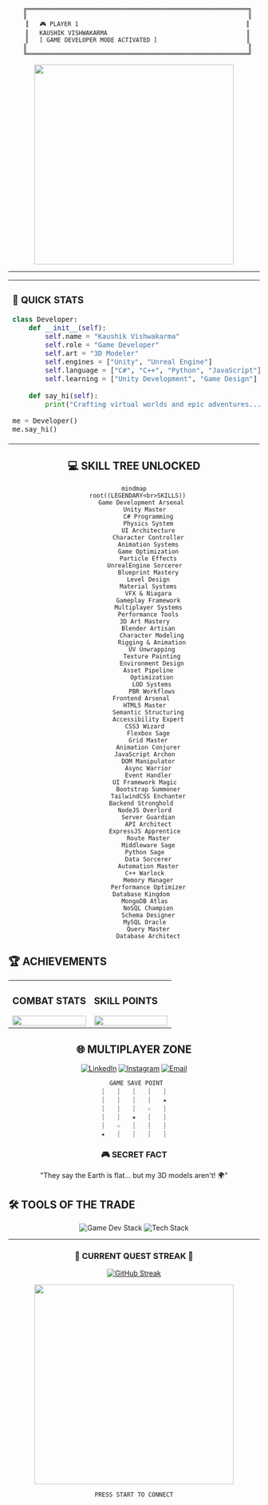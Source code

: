 <div align="center">

```ascii
  ╔══════════════════════════════════════════════════════════════╗
  ║                                                              ║
  ║   🎮 PLAYER 1                                               ║
  ║   KAUSHIK VISHWAKARMA                                       ║
  ║   [ GAME DEVELOPER MODE ACTIVATED ]                         ║
  ║                                                              ║
  ╚══════════════════════════════════════════════════════════════╝
```

<img src="https://user-images.githubusercontent.com/74038190/240815616-7b282ec6-fcc3-4600-90a7-2c3140549f58.gif" width="400">

</div>

---

<table>
<tr>
<td width="50%">

### 📌 QUICK STATS
```python
class Developer:
    def __init__(self):
        self.name = "Kaushik Vishwakarma"
        self.role = "Game Developer"
        self.art = "3D Modeler"
        self.engines = ["Unity", "Unreal Engine"]
        self.language = ["C#", "C++", "Python", "JavaScript"]
        self.learning = ["Unity Development", "Game Design"]
        
    def say_hi(self):
        print("Crafting virtual worlds and epic adventures...")

me = Developer()
me.say_hi()
```

</td>
<td width="50%">

### 🎯 CURRENT QUEST
```javascript
// Loading next mission...
const currentMission = {
  mainQuest: "Master Unity Game Dev",
  sideQuest: "Create Character Systems",
  completion: "▓▓▓▓▓▓░░░░░ 60%",
  nextMilestone: "Publishing First Game",
  techStack: "Unity + C# + Blender"
}
```

</td>
</tr>
</table>

<div align="center">

## 💻 SKILL TREE UNLOCKED

```mermaid
mindmap
  root((LEGENDARY<br>SKILLS))
    Game Development Arsenal
      Unity Master
        C# Programming
        Physics System
        UI Architecture
        Character Controller
        Animation Systems
        Game Optimization
        Particle Effects
      UnrealEngine Sorcerer
        Blueprint Mastery
        Level Design
        Material Systems
        VFX & Niagara
        Gameplay Framework
        Multiplayer Systems
        Performance Tools
      3D Art Mastery
        Blender Artisan
          Character Modeling
          Rigging & Animation
          UV Unwrapping
          Texture Painting
          Environment Design
        Asset Pipeline
          Optimization
          LOD Systems
          PBR Workflows
    Frontend Arsenal
      HTML5 Master
        Semantic Structuring
        Accessibility Expert
      CSS3 Wizard
        Flexbox Sage
        Grid Master
        Animation Conjurer
      JavaScript Archon
        DOM Manipulator
        Async Warrior
        Event Handler
      UI Framework Magic
        Bootstrap Summoner
        TailwindCSS Enchanter
    Backend Stronghold
      NodeJS Overlord
        Server Guardian
        API Architect
      ExpressJS Apprentice
        Route Master
        Middleware Sage
      Python Sage
        Data Sorcerer
        Automation Master
      C++ Warlock
        Memory Manager
        Performance Optimizer
    Database Kingdom
      MongoDB Atlas
        NoSQL Champion
        Schema Designer
      MySQL Oracle
        Query Master
        Database Architect
```

</div>

## 🏆 ACHIEVEMENTS

<table>
<tr>
<td width="50%">

### COMBAT STATS
<img src="https://github-readme-stats.vercel.app/api?username=kaushikvishwakarma&show_icons=true&theme=synthwave&hide_border=true" width="100%">

</td>
<td width="50%">

### SKILL POINTS
<img src="https://github-readme-stats.vercel.app/api/top-langs/?username=kaushikvishwakarma&layout=compact&theme=synthwave&hide_border=true" width="100%">

</td>
</tr>
</table>

<div align="center">

## 🌐 MULTIPLAYER ZONE

[![LinkedIn](https://img.shields.io/badge/Join_My_Network-%23000000.svg?style=for-the-badge&logo=linkedin&logoColor=white)](https://www.linkedin.com/in/kaushik-vish)
[![Instagram](https://img.shields.io/badge/Follow_My_Journey-%23000000.svg?style=for-the-badge&logo=instagram&logoColor=white)](https://instagram.com/unreal_kaushik)
[![Email](https://img.shields.io/badge/Send_Message-%23000000.svg?style=for-the-badge&logo=gmail&logoColor=white)](mailto:vkaushik13804@gmail.com)

```ascii
⠀⠀⠀⠀⠀⠀⠀⠀⠀⠀⠀GAME SAVE POINT⠀⠀⠀⠀⠀⠀⠀⠀⠀⠀
┊　　┊　　┊　　┊　　┊
┊　　┊　　┊　　┊　　★
┊　　┊　　┊　　☆　　┊
┊　　┊　　★　　┊　　┊
┊　　☆　　┊　　┊　　┊
★　　┊　　┊　　┊　　┊
```

### 🎮 SECRET FACT
"They say the Earth is flat... but my 3D models aren't! 🌍"

</div>

## 🛠️ TOOLS OF THE TRADE

<div align="center">

![Game Dev Stack](https://skillicons.dev/icons?i=unity,unreal,blender,cs,cpp&theme=dark)
![Tech Stack](https://skillicons.dev/icons?i=html,css,js,bootstrap,tailwind,nodejs,express,python,mongodb,mysql,postman&theme=dark)

</div>

---

<div align="center">

### 🌟 CURRENT QUEST STREAK 🌟
[![GitHub Streak](https://github-readme-streak-stats.herokuapp.com/?user=kaushikvishwakarma&theme=synthwave&hide_border=true)](https://git.io/streak-stats)

<img src="https://user-images.githubusercontent.com/74038190/212284115-f47cd8ff-2ffb-4b04-b5bf-4d1c14c0247f.gif" width="400">

```ascii
PRESS START TO CONNECT
```

</div>
